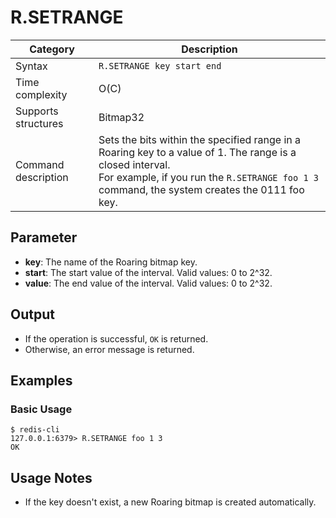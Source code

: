 # R.SETRANGE

| Category            | Description                                                                                                                                                                                                  |
| ------------------- | ------------------------------------------------------------------------------------------------------------------------------------------------------------------------------------------------------------ |
| Syntax              | `R.SETRANGE key start end`                                                                                                                                                                                   |
| Time complexity     | O(C)                                                                                                                                                                                                         |
| Supports structures | Bitmap32                                                                                                                                                                                                     |
| Command description | Sets the bits within the specified range in a Roaring key to a value of 1. The range is a closed interval.<br>For example, if you run the `R.SETRANGE foo 1 3` command, the system creates the 0111 foo key. |

## Parameter

- **key**: The name of the Roaring bitmap key.
- **start**: The start value of the interval. Valid values: 0 to 2^32.
- **value**: The end value of the interval. Valid values: 0 to 2^32.

## Output

- If the operation is successful, `OK` is returned.
- Otherwise, an error message is returned.

## Examples

### Basic Usage

```
$ redis-cli
127.0.0.1:6379> R.SETRANGE foo 1 3
OK
```

## Usage Notes

- If the key doesn't exist, a new Roaring bitmap is created automatically.
